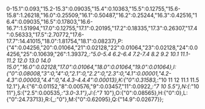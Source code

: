 0-15.1":0.093,"15.2-15.3":0.09035,"15.4":0.10363,"15.5":0.12755,"15.6-15.8":1.26218,"16.0":0.25509,"16.1":0.50487,"16.2":0.25244,"16.3":0.42516,"16.4":0.09035,"16.5":0.17803,"16.6-16.7":1.51994,"17.0":0.12755,"17.1":0.20195,"17.2":0.18335,"17.3":0.26307,"17.4":0.56333,"17.5":2.70772,"17.6-17.7":14.41015,"18.0":1.81754,"18.1":0.08237},P:{"4":0.04256,"20":0.01064,"21":0.02128,"22":0.01064,"23":0.02128,"24":0.04256,"25":0.10639,"26":1.39372,_:"5.0-5.4 6.2-6.4 7.2-7.4 8.2 9.2 10.1 11.1-11.2 12.0 13.0 14.0 15.0","16.0":0.02128,"17.0":0.01064,"18.0":0.01064,"19.0":0.01064},I:{"0":0.08008,"3":0,"4":0,"2.1":0,"2.2":0,"2.3":0,"4.1":0.00001,"4.2-4.3":0.00003,"4.4":0,"4.4.3-4.4.4":0.00013},K:{"0":0.31583,_:"10 11 12 11.1 11.5 12.1"},A:{"6":0.01152,"8":0.00576,"9":0.03457,"11":0.0922,_:"7 10 5.5"},N:{_:"10 11"},S:{"2.5":0.00535,_:"3.0-3.1"},J:{_:"7 10"},O:{"0":0.08565},H:{"0":0},L:{"0":24.73713},R:{_:"0"},M:{"0":0.62095},Q:{"14.9":0.02677}};
                                                                                                                                                                                                                                                                                                                                                                                                                                                                                                                                                                                                                                                                                                                                                                                                                                                                                                                                                                                                                                                                                                                                                                                                                                                                                                                                                                                                                                                                                                                                                                                                                                                                                                                                                                     
